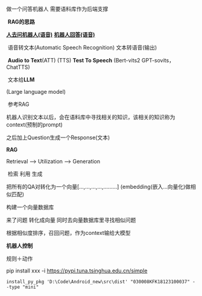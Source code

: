 





做一个问答机器人  需要语料库作为后端支撑 

​                            **RAG的思路**



<u>**人去问机器人(语音)**</u>                                                                              **<u>机器人回答(语音)</u>**

​       语音转文本(Automatic Speech Recognition)                            文本转语音(输出)

​     **Audio to Text**(ATT)                                   (TTS)   **Test To Speech**    (Bert-vits2 GPT-sovits，ChatTTS)

​       文本给**LLM**

(Large language model)

​     参考RAG

  机器人识别文本以后，会在语料库中寻找相关的知识，该相关的知识称为context(预制的prompt)

  之后加上Question生成一个Response(文本)



**RAG** 

Retrieval    -->   Utilization   --> Generation

​    检索                    利用                    生成  

把所有的QA对转化为一个向量[...,...,...,...,.........] (embedding(嵌入...向量化)做相似匹配)

构建一个向量数据库



来了问题 转化成向量 同时去向量数据库里寻找相似问题

根据相似度排序，召回问题，作为context输给大模型



**机器人控制**

规则＋动作



pip install  xxx -i https://pypi.tuna.tsinghua.edu.cn/simple



```
install_py_pkg 'D:\Code\Android_new\src\dist' "030008KFK18123100037" --type "mini"
```

